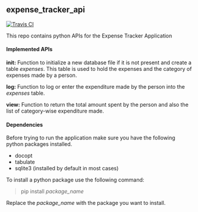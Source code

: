 ## expense_tracker_api ##
[![Travis CI](https://travis-ci.org/Arna-Maity/expense_tracker_api.svg?branch=master)](https://travis-ci.org/Arna-Maity/expense_tracker_api/builds/)

This repo contains python APIs for the Expense Tracker Application

#### Implemented APIs ####

**init:** Function to initialize a new database file if it is not present and create a table *expenses*. This table is used to hold the expenses and the category of expenses made by a person.

**log:** Function to log or enter the expenditure made by the person into the *expenses* table.

**view:** Function to return the total amount spent by the person and also the list of category-wise expenditure made. 

#### Dependencies ####
Before trying to run the application make sure you have the following python packages installed.

- docopt
- tabulate
- sqlite3 (installed by default in most cases)

To install a python package use the following command:

> pip install *package_name*

Replace the *package_name* with the package you want to install.